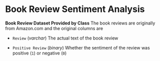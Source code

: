 # Book Review Sentiment Analysis

**Book Review Dataset Provided by Class** The book reviews are originally from Amazon.com and the original columns are 

* `Review` (_varchar_) The actual text of the book review

* `Positive Review` (_binary_) Whether the sentiment of the review was positive (`1`) or negative (`0`)
